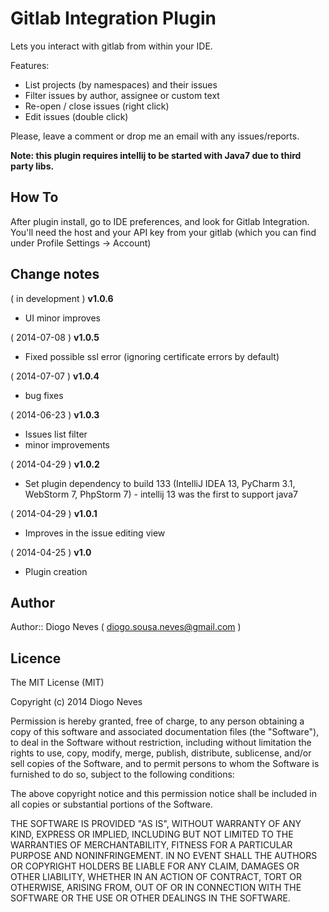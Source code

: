 # Gitlab Integration Plugin

Lets you interact with gitlab from within your IDE.

Features:
<ul>
    <li>List projects (by namespaces) and their issues</li>
    <li>Filter issues by author, assignee or custom text</li>
    <li>Re-open / close issues (right click)</li>
    <li>Edit issues (double click)</li>
</ul>

Please, leave a comment or drop me an email with any issues/reports.

<b>Note: this plugin requires intellij to be started with Java7 due to third party libs.</b>

## How To

After plugin install, go to IDE preferences, and look for Gitlab Integration.<br>
You'll need the host and your API key from your gitlab (which you can find under Profile Settings -> Account)

## Change notes

( in development ) <b>v1.0.6</b><br>
<ul>
    <li>UI minor improves</li>
</ul>
( 2014-07-08 ) <b>v1.0.5</b><br>
<ul>
    <li>Fixed possible ssl error (ignoring certificate errors by default)</li>
</ul>
( 2014-07-07 ) <b>v1.0.4</b><br>
<ul>
    <li>bug fixes</li>
</ul>
( 2014-06-23 ) <b>v1.0.3</b><br>
<ul>
    <li>Issues list filter</li>
    <li>minor improvements</li>
</ul>
( 2014-04-29 ) <b>v1.0.2</b><br>
<ul>
    <li>Set plugin dependency to build 133 (IntelliJ IDEA 13, PyCharm 3.1, WebStorm 7, PhpStorm 7) - intellij 13 was the first to support java7</li>
</ul>
( 2014-04-29 ) <b>v1.0.1</b>
<ul>
    <li>Improves in the issue editing view</li>
</ul>
( 2014-04-25 ) <b>v1.0</b><br>
<ul>
    <li>Plugin creation</li>
</ul>

## Author

Author:: Diogo Neves ( <a href="mailto:diogo.sousa.neves@gmail.com">diogo.sousa.neves@gmail.com</a> )

## Licence

The MIT License (MIT)

Copyright (c) 2014 Diogo Neves

Permission is hereby granted, free of charge, to any person obtaining a copy
of this software and associated documentation files (the "Software"), to deal
in the Software without restriction, including without limitation the rights
to use, copy, modify, merge, publish, distribute, sublicense, and/or sell
copies of the Software, and to permit persons to whom the Software is
furnished to do so, subject to the following conditions:

The above copyright notice and this permission notice shall be included in all
copies or substantial portions of the Software.

THE SOFTWARE IS PROVIDED "AS IS", WITHOUT WARRANTY OF ANY KIND, EXPRESS OR
IMPLIED, INCLUDING BUT NOT LIMITED TO THE WARRANTIES OF MERCHANTABILITY,
FITNESS FOR A PARTICULAR PURPOSE AND NONINFRINGEMENT. IN NO EVENT SHALL THE
AUTHORS OR COPYRIGHT HOLDERS BE LIABLE FOR ANY CLAIM, DAMAGES OR OTHER
LIABILITY, WHETHER IN AN ACTION OF CONTRACT, TORT OR OTHERWISE, ARISING FROM,
OUT OF OR IN CONNECTION WITH THE SOFTWARE OR THE USE OR OTHER DEALINGS IN THE
SOFTWARE.

